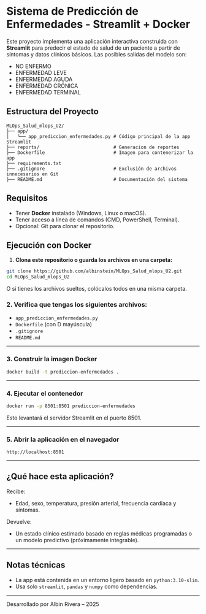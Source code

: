 # Sistema de Predicción de Enfermedades - Streamlit + Docker

Este proyecto implementa una aplicación interactiva construida con **Streamlit** para predecir el estado de salud de un paciente a partir de síntomas y datos clínicos básicos. Las posibles salidas del modelo son:

- NO ENFERMO
- ENFERMEDAD LEVE
- ENFERMEDAD AGUDA
- ENFERMEDAD CRÓNICA
- ENFERMEDAD TERMINAL

## Estructura del Proyecto

```
MLOps_Salud_mlops_U2/
├── app/
│   └── app_prediccion_enfermedades.py # Código principal de la app Streamlit
├── reports/                           # Generacion de reportes
├── Dockerfile                         # Imagen para contenerizar la app
├── requirements.txt
├── .gitignore                         # Exclusión de archivos innecesarios en Git
├── README.md                          # Documentación del sistema
```

## Requisitos

- Tener **Docker** instalado (Windows, Linux o macOS).
- Tener acceso a línea de comandos (CMD, PowerShell, Terminal).
- Opcional: Git para clonar el repositorio.

## Ejecución con Docker

1. **Clona este repositorio o guarda los archivos en una carpeta:**

```bash
git clone https://github.com/albinstein/MLOps_Salud_mlops_U2.git
cd MLOps_Salud_mlops_U2
```

O si tienes los archivos sueltos, colócalos todos en una misma carpeta.

### 2. Verifica que tengas los siguientes archivos:

- `app_prediccion_enfermedades.py`
- `Dockerfile` (con D mayúscula)
- `.gitignore`
- `README.md`

---

### 3. Construir la imagen Docker

```bash
docker build -t prediccion-enfermedades .
```

---

### 4. Ejecutar el contenedor

```bash
docker run -p 8501:8501 prediccion-enfermedades
```

Esto levantará el servidor Streamlit en el puerto 8501.

---

### 5. Abrir la aplicación en el navegador

```
http://localhost:8501
```

---

## ¿Qué hace esta aplicación?

Recibe:
- Edad, sexo, temperatura, presión arterial, frecuencia cardiaca y síntomas.

Devuelve:
- Un estado clínico estimado basado en reglas médicas programadas o un modelo predictivo (próximamente integrable).

---

## Notas técnicas

- La app está contenida en un entorno ligero basado en `python:3.10-slim`.
- Usa solo `streamlit`, `pandas` y `numpy` como dependencias.

---

Desarrollado por Albin Rivera – 2025









